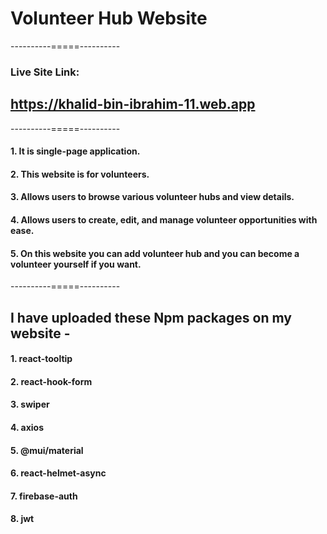 # Volunteer Hub Website

----------=====----------

### Live Site Link:
## https://khalid-bin-ibrahim-11.web.app

----------=====----------

#### 1. It is single-page application.
#### 2. This website is for volunteers.
#### 3. Allows users to browse various volunteer hubs and view details.
#### 4. Allows users to create, edit, and manage volunteer opportunities with ease.
#### 5. On this website you can add volunteer hub and you can become a volunteer yourself if you want.

----------=====----------

## I have uploaded these Npm packages on my website -

#### 1. react-tooltip
#### 2. react-hook-form
#### 3. swiper
#### 4. axios
#### 5. @mui/material
#### 6. react-helmet-async
#### 7. firebase-auth
#### 8. jwt
